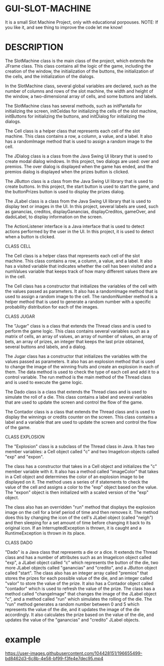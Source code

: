 # GUI-SLOT-MACHINE
It is a small Slot Machine Project, only with educational porpouses.
NOTE: If you like it, and see thing to improve the code let me know!

# DESCRIPTION


The SlotMachine class is the main class of the project, which extends the JFrame class. This class contains all the logic of the game, including the creation of the window, the initialization of the buttons, the initialization of the cells, and the initialization of the dialogs.

In the SlotMachine class, several global variables are declared, such as the number of columns and rows of the slot machine, the width and height of the window, a two-dimensional array of cells, and some buttons and labels.

The SlotMachine class has several methods, such as initPantalla for initializing the screen, initCeldas for initializing the cells of the slot machine, initButtons for initializing the buttons, and initDialog for initializing the dialogs.

The Cell class is a helper class that represents each cell of the slot machine. This class contains a row, a column, a value, and a label. It also has a randomImage method that is used to assign a random image to the cell.

The JDialog class is a class from the Java Swing UI library that is used to create modal dialog windows. In this project, two dialogs are used: over and premios. The over dialog is displayed when the game has ended, and the premios dialog is displayed when the prizes button is clicked.

The JButton class is a class from the Java Swing UI library that is used to create buttons. In this project, the start button is used to start the game, and the buttonPrizes button is used to display the prizes dialog.

The JLabel class is a class from the Java Swing UI library that is used to display text or images in the UI. In this project, several labels are used, such as ganancias, creditos, displayGanancias, displayCreditos, gameOver, and dadoLabel, to display information on the screen.

The ActionListener interface is a Java interface that is used to detect actions performed by the user in the UI. In this project, it is used to detect when a button is clicked.

CLASS CELL

The Cell class is a helper class that represents each cell of the slot machine. This class contains a row, a column, a value, and a label. It also has a visited variable that indicates whether the cell has been visited and a numValues variable that keeps track of how many different values there are in the cell.

The Cell class has a constructor that initializes the variables of the cell with the values passed as parameters. It also has a randomImage method that is used to assign a random image to the cell. The randomNumber method is a helper method that is used to generate a random number with a specific probability distribution for each of the images.

CLASS JUGAR

The "Jugar" class is a class that extends the Thread class and is used to perform the game logic. This class contains several variables such as a matrix of cells, an array of values, an array of number of values, an array of bets, an array of prizes, an integer that keeps the last prize obtained, several buttons and labels, and a dialog.

The Jugar class has a constructor that initializes the variables with the values passed as parameters. It also has an explosion method that is used to change the image of the winning fruits and create an explosion in each of them. The data method is used to check the type of each cell and add it to a control variable. The run method is the main method of the Thread class and is used to execute the game logic.

The Dado class is a class that extends the Thread class and is used to simulate the roll of a die. This class contains a label and several variables that are used to update the screen and control the flow of the game.

The Contador class is a class that extends the Thread class and is used to display the winnings or credits counter on the screen. This class contains a label and a variable that are used to update the screen and control the flow of the game.

CLASS EXPLOSION

The "Explosion" class is a subclass of the Thread class in Java. It has two member variables: a Cell object called "c" and two ImageIcon objects called "exp" and "expon".

The class has a constructor that takes in a Cell object and initializes the "c" member variable with it. It also has a method called "imageColor" that takes in a Cell object and determines the color of an explosion image to be displayed on it. The method uses a series of if statements to check the value of the cell and assigns a color to the "exp" object based on the value. The "expon" object is then initialized with a scaled version of the "exp" object.

The class also has an overridden "run" method that displays the explosion image on the cell for a brief period of time and then removes it. The method does this by changing the icon of the cell's JLabel object (called "neigh") and then sleeping for a set amount of time before changing it back to its original icon. If an InterruptedException is thrown, it is caught and a RuntimeException is thrown in its place.

CLASS DADO

"Dado" is a Java class that represents a die or a dice. It extends the Thread class and has a number of attributes such as an ImageIcon object called "exp", a JLabel object called "c" which represents the button of the die, two more JLabel objects called "ganancias" and "credito", and a JButton object called "start". The class also has an integer array called "premios" that stores the prizes for each possible value of the die, and an integer called "valor" to store the value of the prize. It also has a Contador object called "contador" which is used to refresh the value of the prize. The class has a method called "changeImage" that changes the image of the JLabel object "c", and a method called "run" which simulates the rolling of the die. The "run" method generates a random number between 0 and 5 which represents the value of the die, and it updates the image of the die accordingly. It also calculates the prize based on the value of the die, and updates the value of the "ganancias" and "credito" JLabel objects.

# example
https://user-images.githubusercontent.com/104428151/196655499-bd8462d3-6c8b-4e58-bf99-f3fe4e7dec95.mp4
